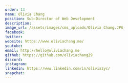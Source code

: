 ```yaml
---
order: 13
name: Olivia Chang
position: Sub-Director of Web Development
description: 
image_url: /assets/images/cms_uploads/Olivia Chang.JPG
facebook: 
twitter: 
website: https://www.oliviachang.me/
youtube: 
email: http://hello@oliviachang.me
github: https://github.com/oliviachang29
discord: 
instagram: 
linkedin: https://www.linkedin.com/in/oliviazyc/
snapchat: 
---
```

